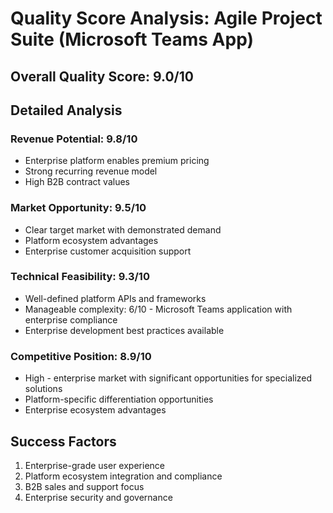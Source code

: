 # Quality Score Analysis: Agile Project Suite (Microsoft Teams App)

## Overall Quality Score: 9.0/10

## Detailed Analysis

### Revenue Potential: 9.8/10
- Enterprise platform enables premium pricing
- Strong recurring revenue model
- High B2B contract values

### Market Opportunity: 9.5/10
- Clear target market with demonstrated demand
- Platform ecosystem advantages
- Enterprise customer acquisition support

### Technical Feasibility: 9.3/10
- Well-defined platform APIs and frameworks
- Manageable complexity: 6/10 - Microsoft Teams application with enterprise compliance
- Enterprise development best practices available

### Competitive Position: 8.9/10
- High - enterprise market with significant opportunities for specialized solutions
- Platform-specific differentiation opportunities
- Enterprise ecosystem advantages

## Success Factors
1. Enterprise-grade user experience
2. Platform ecosystem integration and compliance
3. B2B sales and support focus
4. Enterprise security and governance
